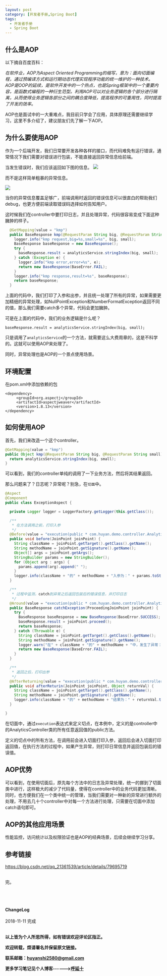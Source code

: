 ```yaml
---
layout: post
category: [开发者手册,Spring Boot]
tags:
  - 开发者手册
  - Spring Boot
---
```


## 什么是AOP

以下摘自百度百科：

*在软件业，AOP为Aspect Oriented Programming的缩写，意为：面向切面编程，通过预编译方式和运行期动态代理实现程序功能的统一维护的一种技术。AOP是OOP的延续，是软件开发中的一个热点，也是Spring框架中的一个重要内容，是函数式编程的一种衍生范型。利用AOP可以对业务逻辑的各个部分进行隔离，从而使得业务逻辑各部分之间的耦合度降低，提高程序的可重用性，同时提高了开发的效率。*

AOP也是面试中的一大重难点，我目前只学会了应用，具体原理还需要继续学习，这里不多介绍了，建议朋友们先了解一下AOP。

## 为什么要使用AOP
作为一个后端开发，我们日常要开发各种各样的接口，而代码难免有运行错误，通常情况下我们需要对错误进行包装，不能直接返回异常信息给前端。

当发生错误时，我们应该返回如下图的信息。
![](http://img.couplecoders.tech/markdown-img-paste-2018111223541282.png)

而不是这样简单粗暴的异常信息。

![](http://img.couplecoders.tech/markdown-img-paste-20181112235554223.png)

当你的异常信息覆盖足够广，前端调用时返回的错误信息可以很直白的帮助我们debug，也更方便前端读取错误码选择如何告知用户。

这时候我们在controller中要打印日志，并且处理异常，代码很容易变成下面这种臃肿的样子。

```java
  @GetMapping(value = "kmp")
  public BaseResponse kmp(@RequestParam String big, @RequestParam String small) {
    logger.info("kmp request,big=%s,small=%s", big, small);
    BaseResponse baseResponse = new BaseResponse();
    try {
      baseResponse.result = analyticsService.stringIndex(big, small);
    } catch (Exception e) {
      logger.info("kmp error,error=%s", e);
      return new BaseResponse(BaseError.FAIL);
    }
    logger.info("kmp response,result=%s", baseResponse);
    return baseResponse;
  }
```

上面的代码中，我们打印了入参和出参，并且统一处理了所有的异常，如果需要更加精细的异常处理，如NullPointException和NumberFormatException返回不同的值，那么我们需要catch多个异常，代码会更加臃肿。

可是在上面的代码中，我们的业务逻辑是什么呢？

`baseResponse.result = analyticsService.stringIndex(big, small);`

只是调用了`analyticsService`的一个方法，就需要这么大费周章的，这是不科学的。这就可以使用AOP来处理了。

同时，异常处理也是AOP的一个景点使用场景。
## 环境配置

在pom.xml中添加依赖的包
```
<dependency>
     <groupId>org.aspectj</groupId>
     <artifactId>aspectjweaver</artifactId>
     <version>1.8.13</version>
</dependency>
```

## 如何使用AOP

首先，我们来改造一个这个controller。

```java
@GetMapping(value = "kmp")
public Object kmp(@RequestParam String big, @RequestParam String small) {
  return analyticsService.stringIndex(big, small);
}
```

可以看到，我们的controller单纯的调用了一下业务方法，然后将其结果返回。

那么问题来了？日志呢？异常呢？别急，在`切面`中。

```java
@Aspect
@Component
public class ExceptionAspect {

  private Logger logger = LoggerFactory.getLogger(this.getClass());

  /**
   * 在方法调用之前，打印入参
   */
  @Before(value = "execution(public * com.huyan.demo.controller.AnalyticsController.*(..))")
  public void before(JoinPoint joinPoint) {
    String className = joinPoint.getTarget().getClass().getName();
    String methodName = joinPoint.getSignature().getName();
    Object[] args = joinPoint.getArgs();
    StringBuilder params = new StringBuilder();
    for (Object arg : args) {
      params.append(arg).append(" ");
    }
    logger.info(className + "的" + methodName + "入参为：" + params.toString());
  }

  /**
   * 过程中监测，catch到异常之后返回包装后的错误信息，并打印日志
   */
  @Around(value = "execution(public * com.huyan.demo.controller.AnalyticsController.*(..))")
  public BaseResponse catchException(ProceedingJoinPoint joinPoint) {
    try {
      BaseResponse baseResponse = new BaseResponse(BaseError.SUCCESS);
      baseResponse.result = joinPoint.proceed();
      return baseResponse;
    } catch (Throwable e) {
      String className = joinPoint.getTarget().getClass().getName();
      String methodName = joinPoint.getSignature().getName();
      logger.warn("在" + className + "的" + methodName + "中，发生了异常：" + e);
      return new BaseResponse(BaseError.FAIL);
    }
  }

  /**
   * 返回之后，打印出参
   */
  @AfterReturning(value = "execution(public * com.huyan.demo.controller.AnalyticsController.*(..))", returning = "returnVal")
  public void afterReturin(JoinPoint joinPoint, Object returnVal) {
    String className = joinPoint.getTarget().getClass().getName();
    String methodName = joinPoint.getSignature().getName();
    logger.info(className + "的" + methodName + "结果为：" + returnVal.toString());
  }

}
```

在切面中，通过`execution`表达式来定义切点，在本例中，定义的是controller中的AnalyticsController类的所有任意返回值的public方法。

定义的切点中的所有方法，在调用前会进入切面打印入参，返回后会进入切面打印返回值，在执行方法的过程中，如果产生异常，则打印日常信息并返回包装后的错误值。

## AOP优势

可以看到，在使用切面后，原先每个方法中的日志及异常处理，统一的挪到了切面类中进行，这样极大的减少了代码量，使得在controller中的业务代码更加清晰。同时，也方便我们在一个类中统一的管理，当我们需要对一种新的异常进行额外的处理，不用去几十个controller中对每一个方法进行处理，只需要在切面中添加catch语句即可。

## AOP的其他应用场景

性能监控，访问统计以及权限验证也是AOP的经典场景，后续会继续学习分享。

## 参考链接

https://blog.csdn.net/qq_21361539/article/details/79695719



<br>
完。

<br>
<br>
<br>
<br>
<h4>ChangeLog</h4>
2018-11-11 完成
<br>
<br>

**以上皆为个人所思所得，如有错误欢迎评论区指正。**

**欢迎转载，烦请署名并保留原文链接。**

**联系邮箱：huyanshi2580@gmail.com**

**更多学习笔记见个人博客------><a href="{{ site.baseurl }}/">呼延十</a>**
